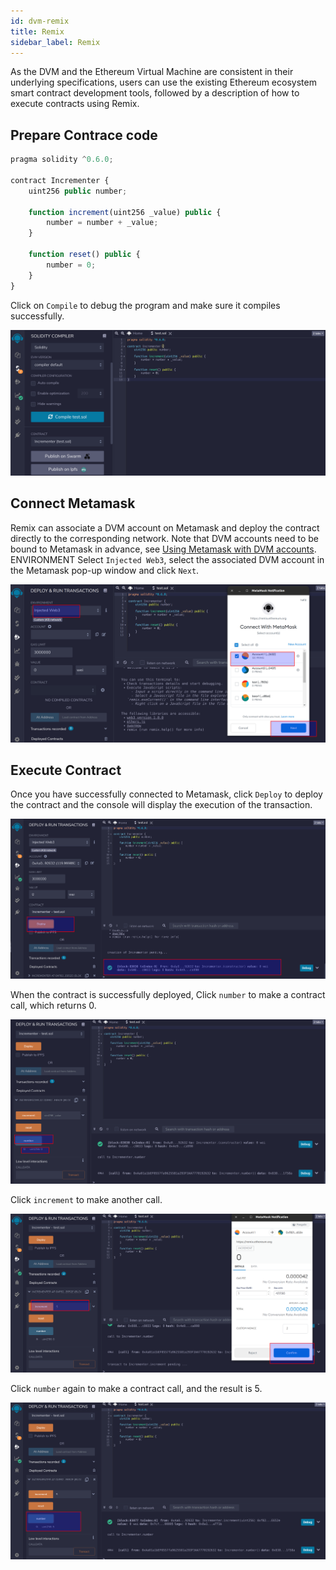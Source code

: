 ```yaml
---
id: dvm-remix
title: Remix
sidebar_label: Remix
---
```


As the DVM and the Ethereum Virtual Machine are consistent in their underlying specifications, users can use the existing Ethereum ecosystem smart contract development tools, followed by a description of how to execute contracts using Remix.

## Prepare Contrace code

```js
pragma solidity ^0.6.0;

contract Incrementer {
    uint256 public number;

    function increment(uint256 _value) public {
        number = number + _value;
    }

    function reset() public {
        number = 0;
    }
}
```

Click on `Compile` to debug the program and make sure it compiles successfully.

![dvm](assets/dvm/dvm-remix-1.png)

## Connect Metamask

Remix can associate a DVM account on Metamask and deploy the contract directly to the corresponding network. Note that DVM accounts need to be bound to Metamask in advance, see [Using Metamask with DVM accounts](dvm-metamask). ENVIRONMENT Select `Injected Web3`, select the associated DVM account in the Metamask pop-up window and click `Next`.

![dvm](assets/dvm/dvm-remix-2.png)

## Execute Contract

Once you have successfully connected to Metamask, click `Deploy` to deploy the contract and the console will display the execution of the transaction.

![dvm](assets/dvm/dvm-remix-3.png)

When the contract is successfully deployed, Click `number` to make a contract call, which returns 0.

![dvm](assets/dvm/dvm-remix-4.png)

Click `increment` to make another call.

![dvm](assets/dvm/dvm-remix-5.png)

Click `number` again to make a contract call, and the result is 5.

![dvm](assets/dvm/dvm-remix-6.png)